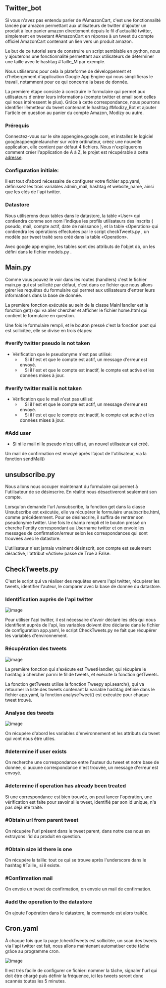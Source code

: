 ## Twitter_bot

Si vous n'avez pas entendu parler de \#AmazonCart, c'est une fonctionnalité lancée par amazon permettant aux utilisateurs de twitter d'ajouter un produit à leur panier amazon directement depuis le fil d'actualité twitter, simplement en tweetant #AmazonCart en réponse à un tweet du compte officiel AmazonCart contenant un lien vers un produit amazon.

Le but de ce tutoriel sera de construire un script semblable en python, nous y ajouterons une fonctionnalité permettant aux utilisateurs de déterminer une taille avec le hashtag \#Taille_M par exemple. 

Nous utiliserons pour cela la plateforme de développement et d'hébergement d'application Google App Engine qui nous simplifieras le travail, notamment pour ce qui concerne la base de donnée.

La première étape consiste à construire le formulaire qui permet aux utilisateurs d'entrer leurs informations (compte twitter et email sont celles qui nous intéressent le plus). Grâce à cette correspondance, nous pourrons identifier l’émetteur du tweet contenant le hashtag #Modizy_Bot et ajouter l'article en question au panier du compte Amazon, Modizy ou autre.

### Prérequis 

Connectez-vous sur le site appengine.google.com, et installez le logiciel googleappenginelauncher sur votre ordinateur, créez une nouvelle application, elle contient par défaut 4 fichiers. Nous n'expliquerons comment créer l'application de A à Z, le projet est récupérable à cette [adresse](https://github.com/Rafkraft/twitter_bot).

### Configuration initiale:

Il est tout d'abord nécessaire de configurer votre fichier app.yaml, définissez les trois variables admin_mail, hashtag et website_name, ainsi que les clés de l'api twitter.

### Datastore

Nous utiliserons deux tables dans le datastore, la table «User» qui contiendra comme son nom l'indique les profils utilisateurs des inscrits ( pseudo, mail, compte actif, date de naissance ), et la table «Operation» qui contiendra les opérations effectuées par le script checkTweets.py , un modèle par tweet traité sera créé dans la table «Operation».

Avec google app engine, les tables sont des attributs de l'objet db, on les défini dans le fichier models.py .

## Main.py

Comme vous pouvez le voir dans les routes (handlers) c'est le fichier main.py qui est sollicité par défaut, c'est dans ce fichier que nous allons gérer les requêtes du formulaire qui permet aux utilisateurs d'entrer leurs informations dans la base de donnée.

La première fonction exécutée au sein de la classe MainHandler est la fonction get() qui va aller chercher et afficher le fichier home.html qui contient le formulaire en question. 

Une fois le formulaire rempli, et le bouton pressé c'est la fonction post qui est sollicitée, elle se divise en trois étapes:

### **\#verify twitter pseudo is not taken**

* Vérification que le pseudonyme n'est pas utilisé:
    * &nbsp;&nbsp;&nbsp; Si il l'est et que le compte est actif, un message d'erreur est envoyé.
    * &nbsp;&nbsp;&nbsp; Si il l'est et que le compte est inactif, le compte est activé et les données mises à jour.

### \#verify twitter mail is not taken

* Vérification que le mail n'est pas utilisé:
    * &nbsp;&nbsp;&nbsp; Si il l'est et que le compte est actif, un message d'erreur est envoyé.
    * &nbsp;&nbsp;&nbsp; Si il l'est et que le compte est inactif, le compte est activé et les données mises à jour.

### **\#Add user**

* Si ni le mail ni le pseudo n'est utilisé, un nouvel utilisateur est créé.

Un mail de confirmation est envoyé après l'ajout de l'utilisateur, via la fonction sendMail()

## unsubscribe.py

Nous allons nous occuper maintenant du formulaire qui permet à l'utilisateur de se désinscrire.
En réalité nous désactiveront seulement son compte.

Lorsqu'on demande l'url /unsubscribe, la fonction get dans la classe Unsubscribe est exécutée, elle va récupérer le formulaire unsubscribe.html, comme précédemment. 
Pour se désinscrire, il suffira de rentrer son pseudonyme twitter.
Une fois le champ rempli et le bouton pressé on cherche l'entity correspondant au Username twitter et on envoie les messages de confirmation/erreur selon les correspondances qui sont trouvées avec le datastore.

L'utilisateur n'est jamais vraiment désinscrit, son compte est seulement désactivé, l'attribut «Active» passe de True à False.

## CheckTweets.py

C'est le script qui va réaliser des requêtes envers l'api twitter, récupérer les tweets, identifier l'auteur, le comparer avec la base de donnée du datastore.

### Identification auprès de l'api twitter

![image](http://s9.postimg.org/4sez7y2e7/Capture_d_e_cran_2014_06_23_a_11_55_01.png)

Pour utiliser l'api twitter, il est nécessaire d'avoir déclaré les clés qui nous identifient auprès de l'api, les variables doivent être déclarée dans le fichier de configuration app.yaml, le script CheckTweets.py ne fait que récupérer les variables d'environnement.

### Récupération des tweets

![image](http://s4.postimg.org/3wv9jyujx/recup_tweets.png)

La première fonction qui s'exécute est TweetHandler, qui récupère le hashtag à chercher parmi le fil de tweets, et exécute la fonction getTweets.

La fonction getTweets utilise la fonction Tweepy api.search(), qui va retourner la liste des tweets contenant la variable hashtag définie dans le fichier app.yaml, la fonction analyseTweet() est exécutée pour chaque tweet trouvé.

### Analyse des tweets

![image](http://s3.postimg.org/sfhpjz01f/analyse_tweets.png)

On récupère d'abord les variables d'environnement et les attributs du tweet qui vont nous être utiles.

### \#determine if user exists

On recherche une correspondance entre l'auteur du tweet et notre base de donnée, si aucune correspondance n'est trouvée, un message d'erreur est envoyé.

### \#determine if operation has already been treated

Si une correspondance est bien trouvée, on peut lancer l'opération, une vérification est faite pour savoir si le tweet, identifié par son id unique, n'a pas déjà été traité.

### \#Obtain url from parent tweet

On récupère l'url présent dans le tweet parent, dans notre cas nous en extrayons l'id du produit en question. 

### \#Obtain size id there is one

On récupère la taille: tout ce qui se trouve après l'underscore dans le hashtag #Taille_      si il existe.

### \#Confirmation mail

On envoie un tweet de confirmation, on envoie un mail de confirmation. 

### \#add the operation to the datastore

On ajoute l'opération dans le datastore, la commande est alors traitée.

## Cron.yaml

À chaque fois que la page /checkTweets est sollicitée, un scan des tweets via l'api twitter est fait, nous allons maintenant automatiser cette tâche grâce au programme cron.

![image](http://s3.postimg.org/sfhpjz01f/analyse_tweets.png)

Il est très facile de configurer ce fichier: nommer la tâche, signaler l'url qui doit être chargé puis définir la fréquence, ici les tweets seront donc scannés toutes les 5 minutes.





